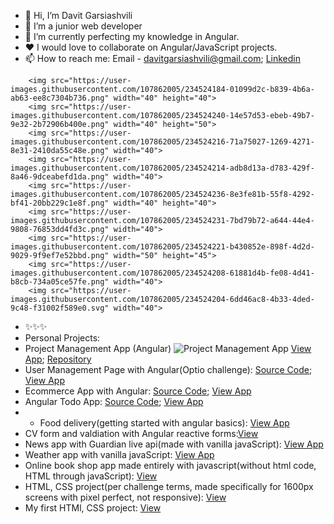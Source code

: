 - 👋 Hi, I’m Davit Garsiashvili
- 👀 I’m a junior web developer
- 🌱 I’m currently perfecting my knowledge in Angular.
- ❤️ I would love to collaborate on Angular/JavaScript projects.
- 📫 How to reach me: Email - davitgarsiashvili@gmail.com; [Linkedin](https://www.linkedin.com/in/davit-garsiashvili-2b334819b/)


<div display="flex">

        <img src="https://user-images.githubusercontent.com/107862005/234524184-01099d2c-b839-4b6a-ab63-ee8c7304b736.png" width="40" height="40">
        <img src="https://user-images.githubusercontent.com/107862005/234524240-14e57d53-ebeb-49b7-9e32-2b72906b400e.png" width="40" height="50">
        <img src="https://user-images.githubusercontent.com/107862005/234524216-71a75027-1269-4271-8e31-2410da55c48e.png" width="40">
        <img src="https://user-images.githubusercontent.com/107862005/234524214-adb8d13a-d783-429f-8a46-9dceabefd1da.png" width="40">
        <img src="https://user-images.githubusercontent.com/107862005/234524236-8e3fe81b-55f8-4292-bf41-20bb229c1e8f.png" width="40" height="40">
        <img src="https://user-images.githubusercontent.com/107862005/234524231-7bd79b72-a644-44e4-9808-76853dd4fd3c.png" width="40">
        <img src="https://user-images.githubusercontent.com/107862005/234524221-b430852e-898f-4d2d-9029-9f9ef7e52bbd.png" width="50" height="45">
        <img src="https://user-images.githubusercontent.com/107862005/234524208-61881d4b-fe08-4d41-b8cb-734a05ce57fe.png" width="40">
        <img src="https://user-images.githubusercontent.com/107862005/234524204-6dd46ac8-4b33-4ded-9c48-f31002f589e0.svg" width="40">
 </div>


- ✨✨✨ 
- Personal Projects: 
- Project Management App (Angular)
 ![Project Management App](https://user-images.githubusercontent.com/107862005/234253893-14e8e798-2b4d-4064-ac77-ad9dfbf226bf.jpg)
  [View App](https://project-management-app-19bb8.web.app/);   [Repository](https://github.com/davitGarsia/Task-Manager/tree/finished)
- User Management Page with Angular(Optio challenge): [Source Code](https://github.com/davitGarsia/User-Management-App); [View App](https://user-management-app-69b24.web.app/)
- Ecommerce App with Angular: [Source Code](https://github.com/davitGarsia/alte-ecommerce); [View App](https://ecommerce-app-97c49.web.app/)
- Angular Todo App: [Source Code](https://github.com/davitGarsia/Angular-Todo-App); [View App](https://angular-todo-app-44431.web.app/)
- - Food delivery(getting started with angular basics): [View App](https://food-delivery-236bc.web.app/)
- CV form and valdiation with Angular reactive forms:[View](https://angular-form-validation-7ee94.web.app/)
- News app with Guardian live api(made with vanilla javaScript): [View App](https://statuesque-chaja-ab0b10.netlify.app/)
- Weather app with vanilla javaScript: [View App](https://davitgarsia.github.io/JavaScript-Weather-App/)
- Online book shop app made entirely with javascript(without html code, HTML through javaScript): [View](https://davitgarsia.github.io/book-shop/)
- HTML, CSS project(per challenge terms, made specifically for 1600px screens with pixel perfect, not responsive): [View](https://davitgarsia.github.io/Online-Zoo/pages/main/)
- My first HTMl, CSS project: [View](https://davitgarsia.github.io/Photosoft/)

